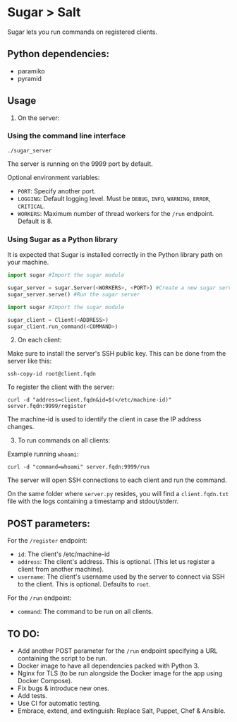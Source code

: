 # Sugar > Salt

Sugar lets you run commands on registered clients.

## Python dependencies:

- paramiko
- pyramid

## Usage

1. On the server:

### Using the command line interface

`./sugar_server`

The server is running on the 9999 port by default.

Optional environment variables:
- `PORT`: Specify another port.
- `LOGGING`: Default logging level.  Must be `DEBUG`, `INFO`, `WARNING`, `ERROR`, `CRITICAL`.
- `WORKERS`: Maximum number of thread workers for the `/run` endpoint.  Default is 8.

### Using Sugar as a Python library

It is expected that Sugar is installed correctly in the Python library path on your machine.

```python
import sugar #Import the sugar module

sugar_server = sugar.Server(<WORKERS>, <PORT>) #Create a new sugar server object
sugar_server.serve() #Run the sugar server
```

```python
import sugar #Import the sugar module

sugar_client = Client(<ADDRESS>)
sugar_client.run_command(<COMMAND>)
```

2. On each client:

Make sure to install the server's SSH public key. This can be done from the server like this:

`ssh-copy-id root@client.fqdn`

To register the client with the server:

`curl -d "address=client.fqdn&id=$(</etc/machine-id)" server.fqdn:9999/register`

The machine-id is used to identify the client in case the IP address changes.

3. To run commands on all clients:

Example running `whoami`:

`curl -d "command=whoami" server.fqdn:9999/run`

The server will open SSH connections to each client and run the command.

On the same folder where `server.py` resides, you will find a `client.fqdn.txt` file with the logs containing a timestamp and stdout/stderr.

## POST parameters:

For the `/register` endpoint:

- `id`: The client's /etc/machine-id
- `address`: The client's address. This is optional. (This let us register a client from another machine).
- `username`: The client's username used by the server to connect via SSH to the client. This is optional. Defaults to `root`.

For the `/run` endpoint:

- `command`: The command to be run on all clients.

## TO DO:

- Add another POST parameter for the `/run` endpoint specifying a URL containing the script to be run.
- Docker image to have all dependencies packed with Python 3.
- Nginx for TLS (to be run alongside the Docker image for the app using Docker Compose).
- Fix bugs & introduce new ones.
- Add tests.
- Use CI for automatic testing.
- Embrace, extend, and extinguish: Replace Salt, Puppet, Chef & Ansible.